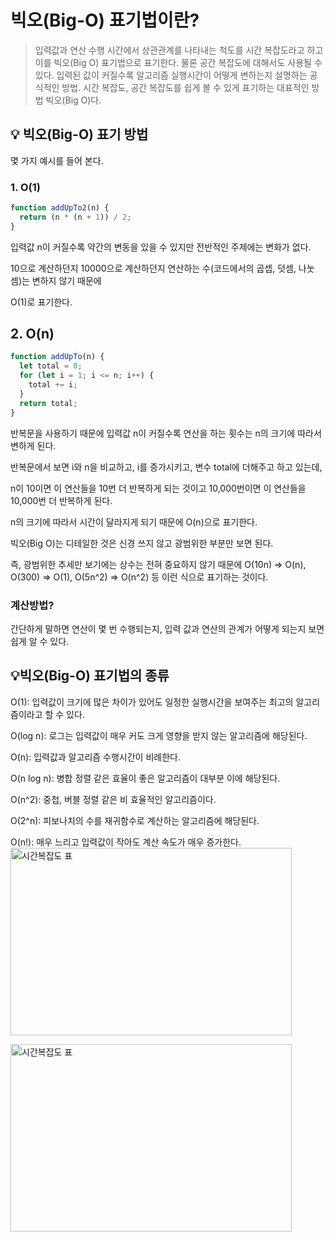 # 빅오(Big-O) 표기법이란?

> 입력값과 연산 수행 시간에서 상관관계를 나타내는 척도를 시간 복잡도라고 하고 이를 빅오(Big O) 표기법으로 표기한다. 물론 공간 복잡도에 대해서도 사용될 수 있다.
> 입력된 값이 커질수록 알고리즘 실행시간이 어떻게 변하는지 설명하는 공식적인 방법.
> 시간 복잡도, 공간 복잡도를 쉽게 볼 수 있게 표기하는 대표적인 방법 빅오(Big O)다.

## 💡 빅오(Big-O) 표기 방법

몇 가지 예시를 들어 본다.

### 1. O(1)

```javascript
function addUpTo2(n) {
  return (n * (n + 1)) / 2;
}
```

입력값 n이 커질수록 약간의 변동을 있을 수 있지만 전반적인 주제에는 변화가 없다.

10으로 계산하던지 10000으로 계산하던지 연산하는 수(코드에서의 곱셉, 덧셈, 나눗셈)는 변하지 않기 때문에

O(1)로 표기한다.

## 2. O(n)

```javascript
function addUpTo(n) {
  let total = 0;
  for (let i = 1; i <= n; i++) {
    total += i;
  }
  return total;
}
```

반복문을 사용하기 때문에 입력값 n이 커질수록 연산을 하는 횟수는 n의 크기에 따라서 변하게 된다.

반복문에서 보면 i와 n을 비교하고, i를 증가시키고, 변수 total에 더해주고 하고 있는데,

n이 10이면 이 연산들을 10번 더 반복하게 되는 것이고 10,000번이면 이 연산들을 10,000번 더 반복하게 된다.

n의 크기에 따라서 시간이 달라지게 되기 때문에 O(n)으로 표기한다.

빅오(Big O)는 디테일한 것은 신경 쓰지 않고 광범위한 부분만 보면 된다.

즉, 광범위한 추세만 보기에는 상수는 전혀 중요하지 않기 때문에 O(10n) => O(n), O(300) => O(1), O(5n^2) => O(n^2) 등 이런 식으로 표기하는 것이다.

### 계산방법?

간단하게 말하면 연산이 몇 번 수행되는지, 입력 값과 연산의 관계가 어떻게 되는지 보면 쉽게 알 수 있다.

## 💡빅오(Big-O) 표기법의 종류

O(1): 입력값이 크기에 많은 차이가 있어도 일정한 실행시간을 보여주는 최고의 알고리즘이라고 할 수 있다.

O(log n): 로그는 입력값이 매우 커도 크게 영향을 받지 않는 알고리즘에 해당된다.

O(n): 입력값과 알고리즘 수행시간이 비례한다.

O(n log n): 병합 정렬 같은 효율이 좋은 알고리즘이 대부분 이에 해당된다.

O(n^2): 중첩, 버블 정렬 같은 비 효율적인 알고리즘이다.

O(2^n): 피보나치의 수를 재귀함수로 계산하는 알고리즘에 해당된다.

O(n!): 매우 느리고 입력값이 작아도 계산 속도가 매우 증가한다.
<img src="https://img1.daumcdn.net/thumb/R1280x0/?scode=mtistory2&fname=https%3A%2F%2Fblog.kakaocdn.net%2Fdn%2FbHfRZg%2FbtrV2PcaS3t%2FfZLl3FlNyq5AR3buSDdY60%2Fimg.png" width="450px" height="300px" title="BigO시간복잡도" alt="시간복잡도 표"></img><br/>

<img src="https://img1.daumcdn.net/thumb/R1280x0/?scode=mtistory2&fname=https%3A%2F%2Fblog.kakaocdn.net%2Fdn%2FRPgu5%2FbtrVzUqpoCY%2FVKj7AG1qwGBUDj3fkKATY1%2Fimg.png" width="450px" height="300px" title="BigO시간복잡도" alt="시간복잡도 표"></img><br/>

